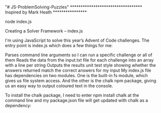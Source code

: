 "# JS-ProblemSolving-Puzzles" 
**********************************   Inspired by Mark Heath ****************

node index.js

Creating a Solver Framework – index.js

I'm using JavaScript to solve this year’s Advent of Code challenges. The entry point is index.js which does a few things for me:

Parses command line arguments so I can run a specific challenge or all of them
Reads the data from the input.txt file for each challenge into an array with a line per string
Outputs the results unit test style showing whether the answers returned match the correct answers for my input
My index.js file has dependencies on two modules. One is the built-in fs module, which gives us file system access. And the other is the chalk npm package, giving us an easy way to output coloured text in the console.

To install the chalk package, I need to enter npm install chalk at the command line and my package.json file will get updated with chalk as a dependency:


